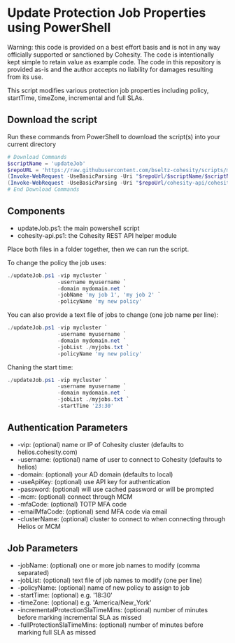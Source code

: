 # Update Protection Job Properties using PowerShell

Warning: this code is provided on a best effort basis and is not in any way officially supported or sanctioned by Cohesity. The code is intentionally kept simple to retain value as example code. The code in this repository is provided as-is and the author accepts no liability for damages resulting from its use.

This script modifies various protection job properties including policy, startTime, timeZone, incremental and full SLAs.

## Download the script

Run these commands from PowerShell to download the script(s) into your current directory

```powershell
# Download Commands
$scriptName = 'updateJob'
$repoURL = 'https://raw.githubusercontent.com/bseltz-cohesity/scripts/master/powershell'
(Invoke-WebRequest -UseBasicParsing -Uri "$repoUrl/$scriptName/$scriptName.ps1").content | Out-File "$scriptName.ps1"; (Get-Content "$scriptName.ps1") | Set-Content "$scriptName.ps1"
(Invoke-WebRequest -UseBasicParsing -Uri "$repoUrl/cohesity-api/cohesity-api.ps1").content | Out-File cohesity-api.ps1; (Get-Content cohesity-api.ps1) | Set-Content cohesity-api.ps1
# End Download Commands
```

## Components

* updateJob.ps1: the main powershell script
* cohesity-api.ps1: the Cohesity REST API helper module

Place both files in a folder together, then we can run the script.

To change the policy the job uses:

```powershell
./updateJob.ps1 -vip mycluster `
                -username myusername `
                -domain mydomain.net `
                -jobName 'my job 1', 'my job 2' `
                -policyName 'my new policy'
```

You can also provide a text file of jobs to change (one job name per line):

```powershell
./updateJob.ps1 -vip mycluster `
                -username myusername `
                -domain mydomain.net `
                -jobList ./myjobs.txt `
                -policyName 'my new policy'
```

Chaning the start time:

```powershell
./updateJob.ps1 -vip mycluster `
                -username myusername `
                -domain mydomain.net `
                -jobList ./myjobs.txt `
                -startTime '23:30'
```

## Authentication Parameters

* -vip: (optional) name or IP of Cohesity cluster (defaults to helios.cohesity.com)
* -username: (optional) name of user to connect to Cohesity (defaults to helios)
* -domain: (optional) your AD domain (defaults to local)
* -useApiKey: (optional) use API key for authentication
* -password: (optional) will use cached password or will be prompted
* -mcm: (optional) connect through MCM
* -mfaCode: (optional) TOTP MFA code
* -emailMfaCode: (optional) send MFA code via email
* -clusterName: (optional) cluster to connect to when connecting through Helios or MCM

## Job Parameters

* -jobName: (optional) one or more job names to modify (comma separated)
* -jobList: (optional) text file of job names to modify (one per line)
* -policyName: (optional) name of new policy to assign to job
* -startTime: (optional) e.g. '18:30'
* -timeZone: (optional) e.g. 'America/New_York'
* -incrementalProtectionSlaTimeMins: (optional) number of minutes before marking incremental SLA as missed
* -fullProtectionSlaTimeMins: (optional) number of minutes before marking full SLA as missed
